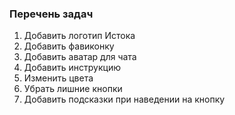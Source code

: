 ### Перечень задач

1. Добавить логотип Истока
2. Добавить фавиконку
3. Добавить аватар для чата
4. Добавить инструкцию
5. Изменить цвета
6. Убрать лишние кнопки
7. Добавить подсказки при наведении на кнопку